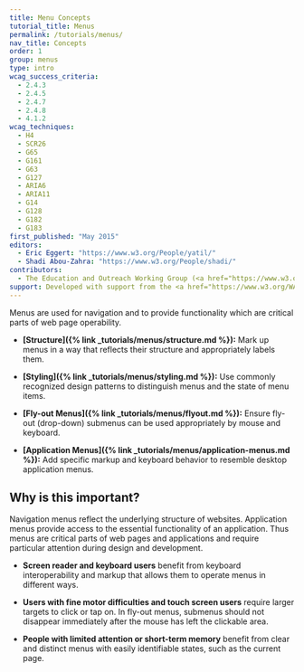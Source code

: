 ```yaml
---
title: Menu Concepts
tutorial_title: Menus
permalink: /tutorials/menus/
nav_title: Concepts
order: 1
group: menus
type: intro
wcag_success_criteria:
  - 2.4.3
  - 2.4.5
  - 2.4.7
  - 2.4.8
  - 4.1.2
wcag_techniques:
  - H4
  - SCR26
  - G65
  - G161
  - G63
  - G127
  - ARIA6
  - ARIA11
  - G14
  - G128
  - G182
  - G183
first_published: "May 2015"
editors:
  - Eric Eggert: "https://www.w3.org/People/yatil/"
  - Shadi Abou-Zahra: "https://www.w3.org/People/shadi/"
contributors:
  - The Education and Outreach Working Group (<a href="https://www.w3.org/WAI/EO/">EOWG</a>)
support: Developed with support from the <a href="https://www.w3.org/WAI/ACT/">WAI-ACT project</a>, co-funded by the <strong>European Commission <abbr title="Information Society Technologies">IST</abbr> Programme</strong>.
---
```

Menus are used for navigation and to provide functionality which are critical parts of web page operability.

* **[Structure]({% link _tutorials/menus/structure.md %}):** Mark up menus in a way that reflects their structure and appropriately labels them.

* **[Styling]({% link _tutorials/menus/styling.md %}):** Use commonly recognized design patterns to distinguish menus and the state of menu items.

* **[Fly-out Menus]({% link _tutorials/menus/flyout.md %}):** Ensure fly-out (drop-down) submenus can be used appropriately by mouse and keyboard.

* **[Application Menus]({% link _tutorials/menus/application-menus.md %}):** Add specific markup and keyboard behavior to resemble desktop application menus.

## Why is this important?

Navigation menus reflect the underlying structure of websites. Application menus provide access to the essential functionality of an application. Thus menus are critical parts of web pages and applications and require particular attention during design and development.

* **Screen reader and keyboard users** benefit from keyboard interoperability and markup that allows them to operate menus in different ways.

* **Users with fine motor difficulties and touch screen users** require larger targets to click or tap on. In fly-out menus, submenus should not disappear immediately after the mouse has left the clickable area.

* **People with limited attention or short-term memory** benefit from clear and distinct menus with easily identifiable states, such as the current page.
